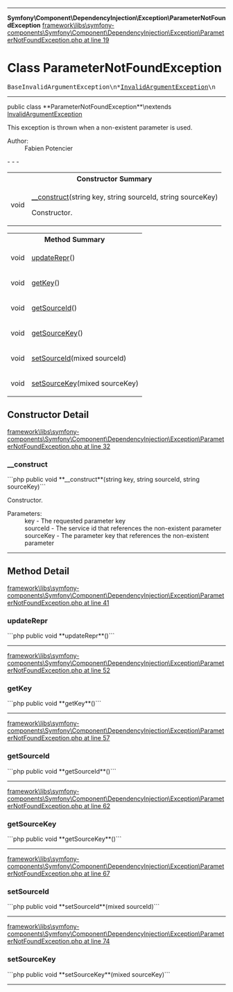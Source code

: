 - - -

**Symfony\Component\DependencyInjection\Exception\ParameterNotFoundException**
<a href="https://github.com/JeyDotC/Hirudo-docs/blob/master/source/framework/libs/symfony-components/Symfony/Component/DependencyInjection/Exception/ParameterNotFoundException.php.md#line19" class="location">framework\libs\symfony-components\Symfony\Component\DependencyInjection\Exception\ParameterNotFoundException.php at line 19</a>

# Class ParameterNotFoundException #

<pre class="tree">BaseInvalidArgumentException\n*<a href="https://github.com/JeyDotC/Hirudo-docs/blob/master/symfony/component/dependencyinjection/exception/invalidargumentexception.html">InvalidArgumentException</a>\n        *** ParameterNotFoundException **\n</pre>

- - -

<p class="signature">public  class **ParameterNotFoundException**\nextends <a href="https://github.com/JeyDotC/Hirudo-docs/blob/master/symfony/component/dependencyinjection/exception/invalidargumentexception.html">InvalidArgumentException</a>

</p>

<div class="comment" id="overview_description"><p>This exception is thrown when a non-existent parameter is used.</p></div>

<dl>
<dt>Author:</dt>
<dd>Fabien Potencier <fabien@symfony.com></dd>
</dl>
- - -

<table id="summary_constructor">
<tr><th colspan="2">Constructor Summary</th></tr>
<tr>
<td class="type"> void</td>
<td class="description"><p class="name"><a href="#__construct()">__construct</a>(string key, string sourceId, string sourceKey)</p><p class="description">Constructor.</p></td>
</tr>
</table>

<table id="summary_method">
<tr><th colspan="2">Method Summary</th></tr>
<tr>
<td class="type"> void</td>
<td class="description"><p class="name"><a href="#updateRepr()">updateRepr</a>()</p></td>
</tr>
<tr>
<td class="type"> void</td>
<td class="description"><p class="name"><a href="#getKey()">getKey</a>()</p></td>
</tr>
<tr>
<td class="type"> void</td>
<td class="description"><p class="name"><a href="#getSourceId()">getSourceId</a>()</p></td>
</tr>
<tr>
<td class="type"> void</td>
<td class="description"><p class="name"><a href="#getSourceKey()">getSourceKey</a>()</p></td>
</tr>
<tr>
<td class="type"> void</td>
<td class="description"><p class="name"><a href="#setSourceId()">setSourceId</a>(mixed sourceId)</p></td>
</tr>
<tr>
<td class="type"> void</td>
<td class="description"><p class="name"><a href="#setSourceKey()">setSourceKey</a>(mixed sourceKey)</p></td>
</tr>
</table>

<h2 id="detail_method">Constructor Detail</h2>
<a href="https://github.com/JeyDotC/Hirudo-docs/blob/master/source/framework/libs/symfony-components/Symfony/Component/DependencyInjection/Exception/ParameterNotFoundException.php.md#line32" class="location">framework\libs\symfony-components\Symfony\Component\DependencyInjection\Exception\ParameterNotFoundException.php at line 32</a>

<h3 id="__construct()">__construct</h3>
```php
public  void **__construct**(string key, string sourceId, string sourceKey)```
<div class="details">
<p>Constructor.</p><dl>
<dt>Parameters:</dt>
<dd>key - The requested parameter key</dd>
<dd>sourceId - The service id that references the non-existent parameter</dd>
<dd>sourceKey - The parameter key that references the non-existent parameter</dd>
</dl>
</div>

- - -

<h2 id="detail_method">Method Detail</h2>
<a href="https://github.com/JeyDotC/Hirudo-docs/blob/master/source/framework/libs/symfony-components/Symfony/Component/DependencyInjection/Exception/ParameterNotFoundException.php.md#line41" class="location">framework\libs\symfony-components\Symfony\Component\DependencyInjection\Exception\ParameterNotFoundException.php at line 41</a>

<h3 id="updateRepr()">updateRepr</h3>
```php
public  void **updateRepr**()```
<div class="details">
</div>

- - -

<a href="https://github.com/JeyDotC/Hirudo-docs/blob/master/source/framework/libs/symfony-components/Symfony/Component/DependencyInjection/Exception/ParameterNotFoundException.php.md#line52" class="location">framework\libs\symfony-components\Symfony\Component\DependencyInjection\Exception\ParameterNotFoundException.php at line 52</a>

<h3 id="getKey()">getKey</h3>
```php
public  void **getKey**()```
<div class="details">
</div>

- - -

<a href="https://github.com/JeyDotC/Hirudo-docs/blob/master/source/framework/libs/symfony-components/Symfony/Component/DependencyInjection/Exception/ParameterNotFoundException.php.md#line57" class="location">framework\libs\symfony-components\Symfony\Component\DependencyInjection\Exception\ParameterNotFoundException.php at line 57</a>

<h3 id="getSourceId()">getSourceId</h3>
```php
public  void **getSourceId**()```
<div class="details">
</div>

- - -

<a href="https://github.com/JeyDotC/Hirudo-docs/blob/master/source/framework/libs/symfony-components/Symfony/Component/DependencyInjection/Exception/ParameterNotFoundException.php.md#line62" class="location">framework\libs\symfony-components\Symfony\Component\DependencyInjection\Exception\ParameterNotFoundException.php at line 62</a>

<h3 id="getSourceKey()">getSourceKey</h3>
```php
public  void **getSourceKey**()```
<div class="details">
</div>

- - -

<a href="https://github.com/JeyDotC/Hirudo-docs/blob/master/source/framework/libs/symfony-components/Symfony/Component/DependencyInjection/Exception/ParameterNotFoundException.php.md#line67" class="location">framework\libs\symfony-components\Symfony\Component\DependencyInjection\Exception\ParameterNotFoundException.php at line 67</a>

<h3 id="setSourceId()">setSourceId</h3>
```php
public  void **setSourceId**(mixed sourceId)```
<div class="details">
</div>

- - -

<a href="https://github.com/JeyDotC/Hirudo-docs/blob/master/source/framework/libs/symfony-components/Symfony/Component/DependencyInjection/Exception/ParameterNotFoundException.php.md#line74" class="location">framework\libs\symfony-components\Symfony\Component\DependencyInjection\Exception\ParameterNotFoundException.php at line 74</a>

<h3 id="setSourceKey()">setSourceKey</h3>
```php
public  void **setSourceKey**(mixed sourceKey)```
<div class="details">
</div>

- - -


